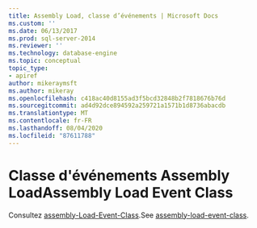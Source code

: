 ```yaml
---
title: Assembly Load, classe d’événements | Microsoft Docs
ms.custom: ''
ms.date: 06/13/2017
ms.prod: sql-server-2014
ms.reviewer: ''
ms.technology: database-engine
ms.topic: conceptual
topic_type:
- apiref
author: mikeraymsft
ms.author: mikeray
ms.openlocfilehash: c418ac40d8155ad3f5bcd32848b2f7818676b76d
ms.sourcegitcommit: ad4d92dce894592a259721a1571b1d8736abacdb
ms.translationtype: MT
ms.contentlocale: fr-FR
ms.lasthandoff: 08/04/2020
ms.locfileid: "87611788"
---
```

# <a name="assembly-load-event-class"></a><span data-ttu-id="422d6-102">Classe d'événements Assembly Load</span><span class="sxs-lookup"><span data-stu-id="422d6-102">Assembly Load Event Class</span></span>
  <span data-ttu-id="422d6-103">Consultez [assembly-Load-Event-Class](../../database-engine/assembly-load-event-class.md).</span><span class="sxs-lookup"><span data-stu-id="422d6-103">See [assembly-load-event-class](../../database-engine/assembly-load-event-class.md).</span></span>  
